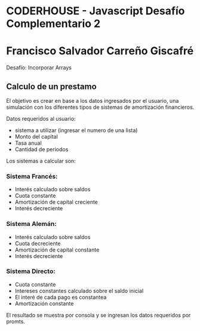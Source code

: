 # CODERHOUSE - Javascript Desafío Complementario 2
# Francisco Salvador Carreño Giscafré

Desafío: Incorporar Arrays
## Calculo de un prestamo
El objetivo es crear en base a los datos ingresados por el usuario, una simulación con los diferentes tipos de sistemas de amortización financieros.

Datos requeridos al usuario:
* sistema a utilizar (ingresar el numero de una lista)
* Monto del capital
* Tasa anual
* Cantidad de periodos

Los sistemas a calcular son:
### Sistema Francés:
* Interés calculado sobre saldos
* Cuota constante
* Amortización de capital creciente
* Interés decreciente

### Sistema Alemán:
* Interés calculado sobre saldos
* Cuota decreciente
* Amortización de capital constante
* Interés decreciente

### Sistema Directo:
* Cuota constante
* Intereses constantes calculado sobre el saldo inicial
* El interé de cada pago es constantea
* Amortización constante

El resultado se muestra por consola y se ingresan los datos requeridos por promts.